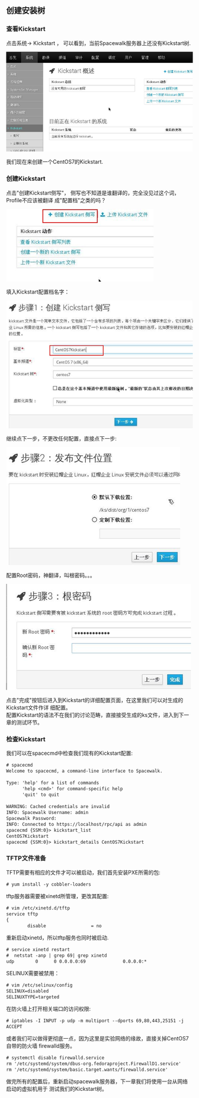 ## 创建安装树

### 查看Kickstart

点击系统-> Kickstart ， 可以看到，当前Spacewalk服务器上还没有Kickstart树.     

![/images/2015_09_14_12_18_15_813x435.jpg](/images/2015_09_14_12_18_15_813x435.jpg)   

我们现在来创建一个CentOS7的Kickstart.     

### 创建Kickstart
点击"创建Kickstart侧写"， 侧写也不知道是谁翻译的，完全没见过这个词，Profile不应该被翻译
成"配置档"之类的吗？     

![/images/2015_09_14_12_23_02_398x196.jpg](/images/2015_09_14_12_23_02_398x196.jpg)    

填入Kickstart配置档名字：    

![/images/2015_09_14_12_24_42_629x431.jpg](/images/2015_09_14_12_24_42_629x431.jpg)   

继续点下一步，不更改任何配置，直接点下一步:    

![/images/2015_09_14_12_26_11_470x318.jpg](/images/2015_09_14_12_26_11_470x318.jpg)     

配置Root密码，神翻译，叫根密码。。。       

![/images/2015_09_14_12_27_10_499x286.jpg](/images/2015_09_14_12_27_10_499x286.jpg)    

点击"完成"按钮后进入到Kickstart的详细配置页面，在这里我们可以对生成的Kickstart文件作详
细配置。    
配置Kickstart的语法不在我们的讨论范畴，直接接受生成的ks文件，进入到下一章的测试环节。    

### 检查Kickstart
我们可以在spacecmd中检查我们现有的Kickstart配置:    

```
# spacecmd
Welcome to spacecmd, a command-line interface to Spacewalk.

Type: 'help' for a list of commands
      'help <cmd>' for command-specific help
      'quit' to quit

WARNING: Cached credentials are invalid
INFO: Spacewalk Username: admin
Spacewalk Password: 
INFO: Connected to https://localhost/rpc/api as admin
spacecmd {SSM:0}> kickstart_list
CentOS7Kickstart
spacecmd {SSM:0}> kickstart_details CentOS7Kickstart
```

### TFTP文件准备
TFTP需要有相应的文件才可以被启动，我们首先安装PXE所需的包:    

```
# yum install -y cobbler-loaders
```

tftp服务器需要被xinetd所管理，更改其配置:    

```
# vim /etc/xinetd.d/tftp 
service tftp
{
        disable                 = no
```
重新启动xinetd，所以tftp服务也同时被启动.     

```
# service xinetd restart
#  netstat -anp | grep 69| grep xinetd
udp        0      0 0.0.0.0:69              0.0.0.0:*
```

SELINUX需要被禁用：    

```
# vim /etc/selinux/config
SELINUX=disabled
SELINUXTYPE=targeted 
```
在防火墙上打开相关端口的访问权限:    

```
# iptables -I INPUT -p udp -m multiport --dports 69,80,443,25151 -j ACCEPT
```
或者我们可以做得更彻底一点，因为这里是实验网络的缘故，直接关掉CentOS7自带的防火墙
firewalld服务。     

```
# systemctl disable firewalld.service
rm '/etc/systemd/system/dbus-org.fedoraproject.FirewallD1.service'
rm '/etc/systemd/system/basic.target.wants/firewalld.service'
```
做完所有的配置后，重新启动spacewalk服务器，下一章我们将使用一台从网络启动的虚拟机用于
测试我们的Kickstart树。     
